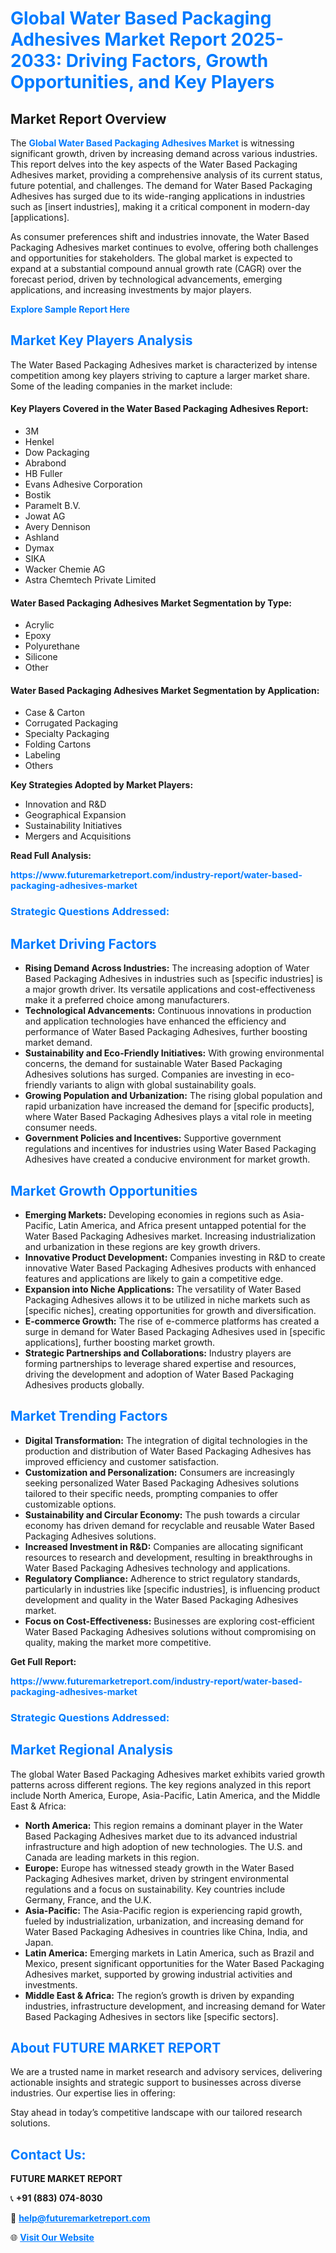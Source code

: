 <h1 style="color: #007BFF;">Global Water Based Packaging Adhesives Market Report 2025-2033: Driving Factors, Growth Opportunities, and Key Players</h1>

<section id="overview">
<h2>Market Report Overview</h2>
<p>The <a href="https://www.futuremarketreport.com/industry-report/water-based-packaging-adhesives-market" style="color: #007BFF; text-decoration: none;"><strong>Global Water Based Packaging Adhesives Market</strong></a> is witnessing significant growth, driven by increasing demand across various industries. This report delves into the key aspects of the Water Based Packaging Adhesives market, providing a comprehensive analysis of its current status, future potential, and challenges. The demand for Water Based Packaging Adhesives has surged due to its wide-ranging applications in industries such as [insert industries], making it a critical component in modern-day [applications].</p>
<p>As consumer preferences shift and industries innovate, the Water Based Packaging Adhesives market continues to evolve, offering both challenges and opportunities for stakeholders. The global market is expected to expand at a substantial compound annual growth rate (CAGR) over the forecast period, driven by technological advancements, emerging applications, and increasing investments by major players.</p>
</section>

<section id="overview">
<p><a href="https://www.futuremarketreport.com/request-sample/reportId=91551" style="color: #007BFF; text-decoration: none;"><strong>Explore Sample Report Here</strong></a></p>
</section>

<section id="key-players">
<h2 style="color: #007BFF;">Market Key Players Analysis</h2>
<p>The Water Based Packaging Adhesives market is characterized by intense competition among key players striving to capture a larger market share. Some of the leading companies in the market include:</p>
<h4>Key Players Covered in the Water Based Packaging Adhesives Report:</h4>
<ul><li>3M</li><li>Henkel</li><li>Dow Packaging</li><li>Abrabond</li><li>HB Fuller</li><li>Evans Adhesive Corporation</li><li>Bostik</li><li>Paramelt B.V.</li><li>Jowat AG</li><li>Avery Dennison</li><li>Ashland</li><li>Dymax</li><li>SIKA</li><li>Wacker Chemie AG</li><li>Astra Chemtech Private Limited</li></ul>
<h4>Water Based Packaging Adhesives Market Segmentation by Type:</h4>
<ul><li>Acrylic</li><li>Epoxy</li><li>Polyurethane</li><li>Silicone</li><li>Other</li></ul>

<h4>Water Based Packaging Adhesives Market Segmentation by Application:</h4>
<ul><li>Case &amp; Carton</li><li>Corrugated Packaging</li><li>Specialty Packaging</li><li>Folding Cartons</li><li>Labeling</li><li>Others</li></ul>
<p><strong>Key Strategies Adopted by Market Players:</strong></p>
<ul>
<li>Innovation and R&D</li>
<li>Geographical Expansion</li>
<li>Sustainability Initiatives</li>
<li>Mergers and Acquisitions</li>
</ul>
</section>

<section>
<p><strong>Read Full Analysis: </strong></p><a href="https://www.futuremarketreport.com/industry-report/water-based-packaging-adhesives-market" style="color: #007BFF; text-decoration: none;"><strong>https://www.futuremarketreport.com/industry-report/water-based-packaging-adhesives-market</strong></a>
<h3 style="color: #007BFF;">Strategic Questions Addressed:</h3>
</section>

<section id="driving-factors">
<h2 style="color: #007BFF;">Market Driving Factors</h2>
<ul>
<li><strong>Rising Demand Across Industries:</strong> The increasing adoption of Water Based Packaging Adhesives in industries such as [specific industries] is a major growth driver. Its versatile applications and cost-effectiveness make it a preferred choice among manufacturers.</li>
<li><strong>Technological Advancements:</strong> Continuous innovations in production and application technologies have enhanced the efficiency and performance of Water Based Packaging Adhesives, further boosting market demand.</li>
<li><strong>Sustainability and Eco-Friendly Initiatives:</strong> With growing environmental concerns, the demand for sustainable Water Based Packaging Adhesives solutions has surged. Companies are investing in eco-friendly variants to align with global sustainability goals.</li>
<li><strong>Growing Population and Urbanization:</strong> The rising global population and rapid urbanization have increased the demand for [specific products], where Water Based Packaging Adhesives plays a vital role in meeting consumer needs.</li>
<li><strong>Government Policies and Incentives:</strong> Supportive government regulations and incentives for industries using Water Based Packaging Adhesives have created a conducive environment for market growth.</li>
</ul>
</section>

<section id="growth-opportunities">
<h2 style="color: #007BFF;">Market Growth Opportunities</h2>
<ul>
<li><strong>Emerging Markets:</strong> Developing economies in regions such as Asia-Pacific, Latin America, and Africa present untapped potential for the Water Based Packaging Adhesives market. Increasing industrialization and urbanization in these regions are key growth drivers.</li>
<li><strong>Innovative Product Development:</strong> Companies investing in R&D to create innovative Water Based Packaging Adhesives products with enhanced features and applications are likely to gain a competitive edge.</li>
<li><strong>Expansion into Niche Applications:</strong> The versatility of Water Based Packaging Adhesives allows it to be utilized in niche markets such as [specific niches], creating opportunities for growth and diversification.</li>
<li><strong>E-commerce Growth:</strong> The rise of e-commerce platforms has created a surge in demand for Water Based Packaging Adhesives used in [specific applications], further boosting market growth.</li>
<li><strong>Strategic Partnerships and Collaborations:</strong> Industry players are forming partnerships to leverage shared expertise and resources, driving the development and adoption of Water Based Packaging Adhesives products globally.</li>
</ul>
</section>

<section id="trending-factors">
<h2 style="color: #007BFF;">Market Trending Factors</h2>
<ul>
<li><strong>Digital Transformation:</strong> The integration of digital technologies in the production and distribution of Water Based Packaging Adhesives has improved efficiency and customer satisfaction.</li>
<li><strong>Customization and Personalization:</strong> Consumers are increasingly seeking personalized Water Based Packaging Adhesives solutions tailored to their specific needs, prompting companies to offer customizable options.</li>
<li><strong>Sustainability and Circular Economy:</strong> The push towards a circular economy has driven demand for recyclable and reusable Water Based Packaging Adhesives solutions.</li>
<li><strong>Increased Investment in R&D:</strong> Companies are allocating significant resources to research and development, resulting in breakthroughs in Water Based Packaging Adhesives technology and applications.</li>
<li><strong>Regulatory Compliance:</strong> Adherence to strict regulatory standards, particularly in industries like [specific industries], is influencing product development and quality in the Water Based Packaging Adhesives market.</li>
<li><strong>Focus on Cost-Effectiveness:</strong> Businesses are exploring cost-efficient Water Based Packaging Adhesives solutions without compromising on quality, making the market more competitive.</li>
</ul>
</section>

<section>
<p><strong>Get Full Report: </strong></p><a href="https://www.futuremarketreport.com/industry-report/water-based-packaging-adhesives-market" style="color: #007BFF; text-decoration: none;"><strong>https://www.futuremarketreport.com/industry-report/water-based-packaging-adhesives-market</strong></a>
<h3 style="color: #007BFF;">Strategic Questions Addressed:</h3>
</section>


<section id="regional-analysis">
<h2 style="color: #007BFF;">Market Regional Analysis</h2>
<p>The global Water Based Packaging Adhesives market exhibits varied growth patterns across different regions. The key regions analyzed in this report include North America, Europe, Asia-Pacific, Latin America, and the Middle East & Africa:</p>
<ul>
<li><strong>North America:</strong> This region remains a dominant player in the Water Based Packaging Adhesives market due to its advanced industrial infrastructure and high adoption of new technologies. The U.S. and Canada are leading markets in this region.</li>
<li><strong>Europe:</strong> Europe has witnessed steady growth in the Water Based Packaging Adhesives market, driven by stringent environmental regulations and a focus on sustainability. Key countries include Germany, France, and the U.K.</li>
<li><strong>Asia-Pacific:</strong> The Asia-Pacific region is experiencing rapid growth, fueled by industrialization, urbanization, and increasing demand for Water Based Packaging Adhesives in countries like China, India, and Japan.</li>
<li><strong>Latin America:</strong> Emerging markets in Latin America, such as Brazil and Mexico, present significant opportunities for the Water Based Packaging Adhesives market, supported by growing industrial activities and investments.</li>
<li><strong>Middle East & Africa:</strong> The region’s growth is driven by expanding industries, infrastructure development, and increasing demand for Water Based Packaging Adhesives in sectors like [specific sectors].</li>
</ul>
</section>

<footer>
<h2 style="color: #007BFF;">About FUTURE MARKET REPORT</h2>
<p>We are a trusted name in market research and advisory services, delivering actionable insights and strategic support to businesses across diverse industries. Our expertise lies in offering:</p>

<p>Stay ahead in today’s competitive landscape with our tailored research solutions.</p>

<h2 style="color: #007BFF;">Contact Us:</h2>
<p><strong>FUTURE MARKET REPORT</strong></p>
<p>📞 <strong>+91 (883) 074-8030</strong></p>
<p>📧 <strong><a href="mailto:help@futuremarketreport.com" style="color: #007BFF;">help@futuremarketreport.com</a></strong></p>
<p>🌐 <strong><a href="https://www.futuremarketreport.com/" style="color: #007BFF;">Visit Our Website</a></strong></p>
</footer>